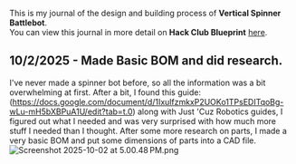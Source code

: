 <!--
  ===================    !!READ THIS NOTICE!!   ====================
  DO NOT edit this file manually. Your changes WILL BE OVERWRITTEN!
  This journal is auto generated and updated by Hack Club Blueprint.
  To edit this file, please edit your journal entries on Blueprint.
  ==================================================================
-->

This is my journal of the design and building process of **Vertical Spinner Battlebot**.  
You can view this journal in more detail on **Hack Club Blueprint** [here](https://blueprint.hackclub.com/projects/27).


## 10/2/2025 - Made Basic BOM and did research.  

I've never made a spinner bot before, so all the information was a bit overwhelming at first. After a bit, I found this guide: (https://docs.google.com/document/d/1IxulfzmkxP2UOKo1TPsEDITqoBg-wLu-mH5bXBPuA1U/edit?tab=t.0) along with Just 'Cuz Robotics guides, I figured out what I needed and was very surprised with how much more stuff I needed than I thought. After some more research on parts, I made a very basic BOM and put some dimensions of parts into a CAD file.
![Screenshot 2025-10-02 at 5.00.48 PM.png](https://blueprint.hackclub.com/user-attachments/blobs/redirect/eyJfcmFpbHMiOnsiZGF0YSI6MTI3LCJwdXIiOiJibG9iX2lkIn19--06574156c1efa8459de24e2d35282251a73e129e/Screenshot%202025-10-02%20at%205.00.48%E2%80%AFPM.png)
  

